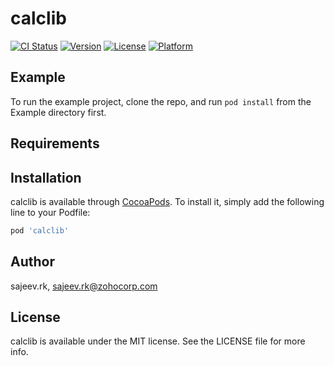 # calclib

[![CI Status](https://img.shields.io/travis/sajeev.rk/calclib.svg?style=flat)](https://travis-ci.org/sajeev.rk/calclib)
[![Version](https://img.shields.io/cocoapods/v/calclib.svg?style=flat)](https://cocoapods.org/pods/calclib)
[![License](https://img.shields.io/cocoapods/l/calclib.svg?style=flat)](https://cocoapods.org/pods/calclib)
[![Platform](https://img.shields.io/cocoapods/p/calclib.svg?style=flat)](https://cocoapods.org/pods/calclib)

## Example

To run the example project, clone the repo, and run `pod install` from the Example directory first.

## Requirements

## Installation

calclib is available through [CocoaPods](https://cocoapods.org). To install
it, simply add the following line to your Podfile:

```ruby
pod 'calclib'
```

## Author

sajeev.rk, sajeev.rk@zohocorp.com

## License

calclib is available under the MIT license. See the LICENSE file for more info.
